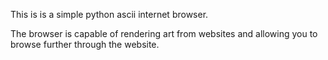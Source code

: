 This is is a simple python ascii internet browser.

The browser is capable of rendering art from websites and allowing you to browse further through the website.
